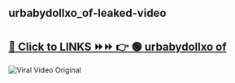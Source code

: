 
 ## urbabydollxo_of-leaked-video 

# <h2><a href="https://clipsfans.com/urbabydollxo_of&ref=git">🔗 Click to LINKS ⏩⏩ 👉 🟢 urbabydollxo of </a></h2>

<a href="https://clipsfans.com/urbabydollxo_of&ref=git" rel="nofollow" data-target="animated-image.originalLink"><img src="https://i.ibb.co.com/xMMVF88/686577567.gif" alt="Viral Video Original" style="max-width: 100%; display: inline-block;" data-target="animated-image.originalImage"></a>
